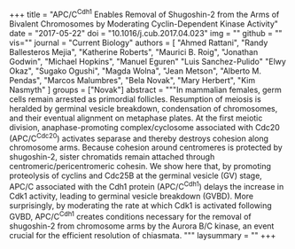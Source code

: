 +++
title = "APC/C<sup>Cdh1</sup> Enables Removal of Shugoshin-2 from the Arms of Bivalent Chromosomes by Moderating Cyclin-Dependent Kinase Activity"
date = "2017-05-22"
doi = "10.1016/j.cub.2017.04.023"
img = ""
github = ""
vis=""
journal = "Current Biology"
authors = [
  "Ahmed Rattani",
  "Randy Ballesteros Mejia",
  "Katherine Roberts",
  "Maurici B. Roig",
  "Jonathan Godwin",
  "Michael Hopkins",
  "Manuel Eguren"
  "Luis Sanchez-Pulido"
  "Elwy Okaz",
  "Sugako Ogushi",
  "Magda Wolna",
  "Jean Metson",
  "Alberto M. Pendas",
  "Marcos Malumbres",
  "Bela Novak",
  "Mary Herbert",
  "Kim Nasmyth"
]
groups = ["Novak"]
abstract = """In mammalian females, germ cells remain arrested as primordial follicles. Resumption of meiosis is heralded by germinal vesicle breakdown, condensation of chromosomes, and their eventual alignment on metaphase plates. At the first meiotic division, anaphase-promoting complex/cyclosome associated with Cdc20 (APC/C<sup>Cdc20</sup>) activates separase and thereby destroys cohesion along chromosome arms. Because cohesion around centromeres is protected by shugoshin-2, sister chromatids remain attached through centromeric/pericentromeric cohesin. We show here that, by promoting proteolysis of cyclins and Cdc25B at the germinal vesicle (GV) stage, APC/C associated with the Cdh1 protein (APC/C<sup>Cdh1</sup>) delays the increase in Cdk1 activity, leading to germinal vesicle breakdown (GVBD). More surprisingly, by moderating the rate at which Cdk1 is activated following GVBD, APC/C<sup>Cdh1</sup> creates conditions necessary for the removal of shugoshin-2 from chromosome arms by the Aurora B/C kinase, an event crucial for the efficient resolution of chiasmata.
"""
laysummary = ""
+++
